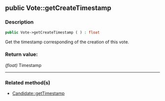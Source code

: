 ## public Vote::getCreateTimestamp

### Description    

```php
public Vote->getCreateTimestamp ( ) : float
```

Get the timestamp corresponding of the creation of this vote.
    

### Return value:   

*(float)* Timestamp


---------------------------------------

### Related method(s)      

* [Candidate::getTimestamp](../Candidate%20Class/public%20Candidate--getTimestamp.md)    
